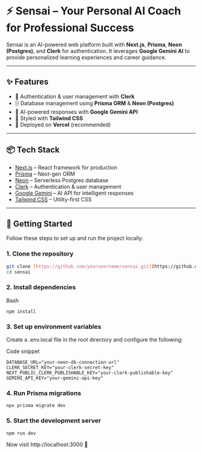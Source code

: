 # ⚡ Sensai – Your Personal AI Coach for Professional Success

Sensai is an AI-powered web platform built with **Next.js**, **Prisma**, **Neon (Postgres)**, and **Clerk** for authentication. It leverages **Google Gemini AI** to provide personalized learning experiences and career guidance.

---

## ✨ Features

- 🔑 Authentication & user management with **Clerk**
- 🗄️ Database management using **Prisma ORM** & **Neon (Postgres)**
- 🤖 AI-powered responses with **Google Gemini API**
- 🎨 Styled with **Tailwind CSS**
- 🚀 Deployed on **Vercel** (recommended)

---

## 📦 Tech Stack

- [Next.js](https://nextjs.org/) – React framework for production
- [Prisma](https://www.prisma.io/) – Next-gen ORM
- [Neon](https://neon.tech/) – Serverless Postgres database
- [Clerk](https://clerk.com/) – Authentication & user management
- [Google Gemini](https://ai.google.dev/) – AI API for intelligent responses
- [Tailwind CSS](https://tailwindcss.com/) – Utility-first CSS

---

## 🚀 Getting Started

Follow these steps to set up and run the project locally:

### 1. Clone the repository

```bash
git clone [https://github.com/yourusername/sensai.git](https://github.com/yourusername/sensai.git)
cd sensai
```
### 2. Install dependencies
Bash
```
npm install
```
### 3. Set up environment variables
Create a .env.local file in the root directory and configure the following:

Code snippet
```
DATABASE_URL="your-neon-db-connection-url"
CLERK_SECRET_KEY="your-clerk-secret-key"
NEXT_PUBLIC_CLERK_PUBLISHABLE_KEY="your-clerk-publishable-key"
GEMINI_API_KEY="your-gemini-api-key"
```
### 4. Run Prisma migrations
```
npx prisma migrate dev
```
### 5. Start the development server
```
npm run dev
```
Now visit http://localhost:3000 🚀
